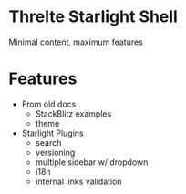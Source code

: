 # Threlte Starlight Shell

Minimal content, maximum features

# Features

- From old docs
  - StackBlitz examples
  - theme
- Starlight Plugins
  - search
  - versioning
  - multiple sidebar w/ dropdown
  - i18n
  - internal links validation
